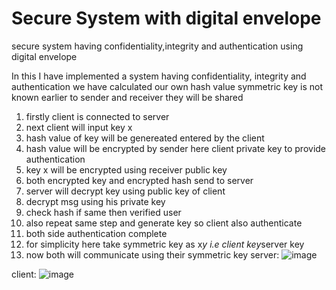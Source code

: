 # Secure System with digital envelope
secure system having confidentiality,integrity and authentication using digital envelope

In this I have implemented a system having confidentiality, integrity and authentication
we have calculated our own hash value 
symmetric key is not known earlier to sender and receiver they will be shared

1. firstly client is connected to server
2. next client will input key x
3. hash value of key will be genereated entered by the client
4. hash value will be encrypted by sender here client private key to provide authentication
5. key x will be encrypted using receiver public key 
6. both encrypted key and encrypted hash send to server
7. server will decrypt key using public key of client
8. decrypt msg using his private key
9. check hash if same then verified user
10. also repeat same step and generate key so client also authenticate
11. both side authentication complete
12. for simplicity here take symmetric key as x*y i.e client key*server key
13. now both will communicate using their symmetric key
server:
![image](https://user-images.githubusercontent.com/89848299/201416393-bcc11e0f-afb4-4cc0-b642-0aaf69fbb37d.png)


client:
![image](https://user-images.githubusercontent.com/89848299/201416474-09ab6ab1-851b-46d2-ac20-52033203dc80.png)

